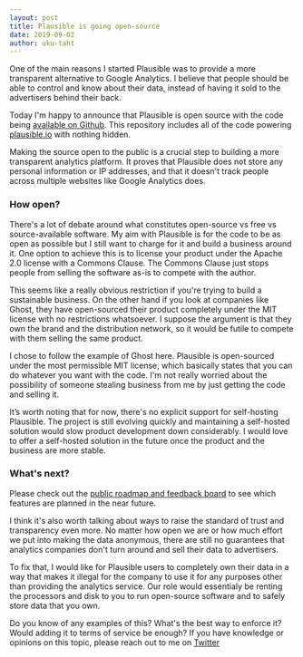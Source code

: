 ```yaml
---
layout: post
title: Plausible is going open-source
date: 2019-09-02
author: uku-taht
---
```


One of the main reasons I started Plausible was to provide a more transparent alternative to Google Analytics.
I believe that people should be able to control and know about their data, instead of having it sold to the
advertisers behind their back.

Today I'm happy to announce that Plausible is open source with the code being [available on Github](https://github.com/plausible-insights/plausible).
This repository includes all of the code powering [plausible.io](https://plausible.io) with nothing hidden.

Making the source open to the public is a crucial step to building a more transparent analytics platform. It proves that Plausible
does not store any personal information or IP addresses, and that it doesn't track people across multiple websites
like Google Analytics does.

### How open?

There's a lot of debate around what constitutes open-source vs free vs source-available software.
My aim with Plausible is for the code to be as open as possible but I still want to charge for it and build a business around it.
One option to achieve this is to license your product under the Apache 2.0 license with a Commons Clause. The Commons
Clause just stops people from selling the software as-is to compete with the author.

This seems like a really obvious restriction if you're trying to build a sustainable business. On the other hand if you look
at companies like Ghost, they have open-sourced their product completely under the MIT license with no restrictions whatsoever.
I suppose the argument is that they own the brand and the distribution network, so it would be futile to compete with them selling
the same product.

I chose to follow the example of Ghost here. Plausible is open-sourced under the most permissible MIT license, which basically
states that you can do whatever you want with the code. I'm not really worried about the possibility of someone stealing business
from me by just getting the code and selling it.

It’s worth noting that for now, there's no explicit support for self-hosting Plausible. The project is still evolving quickly
and maintaining a self-hosted solution would slow product development down considerably. I would love to offer a self-hosted solution
in the future once the product and the business are more stable.

### What's next?

Please check out the [public roadmap and feedback board](https://feedback.plausible.io/roadmap) to see which features
are planned in the near future.

I think it's also worth talking about ways to raise the standard of trust and transparency
even more. No matter how open we are or how much effort we put into making the data anonymous,
there are still no guarantees that analytics companies don't turn around and sell their data to advertisers.

To fix that, I would like for Plausible users to completely
own their data in a way that makes it illegal for the company to use it for any purposes other than providing the analytics
service. Our role would essentialy be renting the processors and disk to you to run open-source software and to safely store data
that you own.

Do you know of any examples of this? What's the best way to enforce it? Would adding it to terms of service be enough? If you have knowledge or opinions on this topic, please reach out to me on [Twitter](https://twitter.com/ukutaht)
